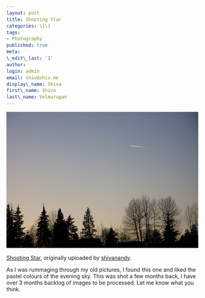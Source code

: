 ```yaml
---
layout: post
title: Shooting Star
categories: \[\]
tags:
- Photography
published: true
meta:
\_edit\_last: '1'
author:
login: admin
email: shiv@shiv.me
display\_name: Shiva
first\_name: Shiva
last\_name: Velmurugan
---
```


[![](/images/2619117857_2e62b4af65.jpg)][0]

[Shooting Star][1], originally uploaded by [shivanandv][2].

As I was rummaging through my old pictures, I found this one and liked the pastel colours of the evening sky. This was shot a few months back, I have over 3 months backlog of images to be processed. Let me know what you think.


[0]: http://www.flickr.com/photos/shvelmur/2619117857/ "photo sharing"
[1]: http://www.flickr.com/photos/shvelmur/2619117857/
[2]: http://www.flickr.com/people/shvelmur/